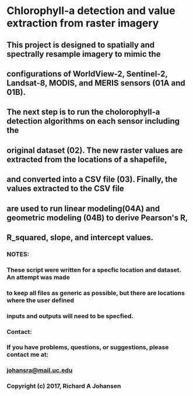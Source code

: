 # Chlorophyll-a detection and value extraction from raster imagery

## This project is designed to spatially and spectrally resample imagery to mimic the 
## configurations of WorldView-2, Sentinel-2, Landsat-8, MODIS, and MERIS sensors (01A and 01B).
## The next step is to run the cholorophyll-a detection algorithms on each sensor including the
## original dataset (02). The new raster values are extracted from the locations of a shapefile,
## and converted into a CSV file (03). Finally, the values extracted to the CSV file 
## are used to run linear modeling(04A) and geometric modeling (04B) to derive Pearson's R,
## R_squared, slope, and intercept values.

### NOTES:

### These script were written for a specfic location and dataset. An attempt was made
### to keep all files as generic as possible, but there are locations where the user defined
### inputs and outputs will need to be specfied. 

### Contact: 
### If you have problems, questions, or suggestions, please contact me at:
### johansra@mail.uc.edu


### Copyright (c) 2017, Richard A Johansen